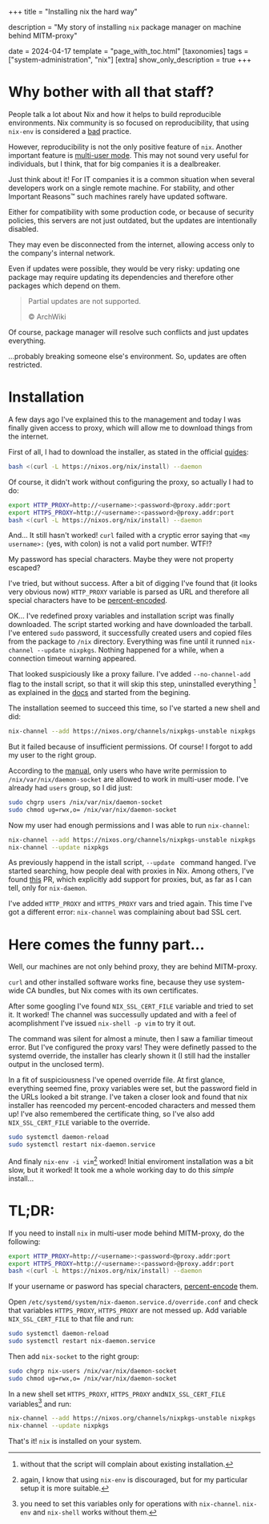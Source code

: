 +++
title = "Installing nix the hard way"

description = "My story of installing `nix` package manager on machine behind MITM-proxy"

date = 2024-04-17
template = "page_with_toc.html"
[taxonomies]
tags = ["system-administration", "nix"]
[extra]
show_only_description = true
+++
# Why bother with all that staff?
People talk a lot about Nix and how it helps to build reproducible environments.
Nix community is so focused on reproducibility, that using `nix-env` is considered a [bad](https://stop-using-nix-env.privatevoid.net/) practice.

However, reproducibility is not the only positive feature of `nix`.
Another important feature is [multi-user mode](https://nixos.org/manual/nix/stable/installation/multi-user.html).
This may not sound very useful for individuals, but I think, that for big companies it is a dealbreaker.

Just think about it!
For IT companies it is a common situation when several developers work on a single remote machine.
For stability, and other Important Reasons™ such machines rarely have updated software.

Either for compatibility with some production code, or because of security policies, this servers are not just outdated, but the updates are intentionally disabled.

They may even be disconnected from the internet, allowing access only to the company's internal network.

Even if updates were possible, they would be very risky: updating one package may require updating its dependencies and therefore other packages which depend on them.
> Partial updates are not supported.
>
> © ArchWiki

Of course, package manager will resolve such conflicts and just updates everything.

...probably breaking someone else's environment.
So, updates are often restricted.

# Installation
A few days ago I've explained this to the management and today I was finally given access to proxy, which will allow me to download things from the internet.

First of all, I had to download the installer, as stated in the official [guides](https://nixos.org/manual/nix/stable/installation/#multi-user):
```bash
bash <(curl -L https://nixos.org/nix/install) --daemon
```
Of course, it didn't work without configuring the proxy, so actually I had to do:
```bash
export HTTP_PROXY=http://<username>:<password>@proxy.addr:port
export HTTPS_PROXY=http://<username>:<password>@proxy.addr:port
bash <(curl -L https://nixos.org/nix/install) --daemon
```
And...
It still hasn't worked!
`curl` failed with a cryptic error saying that `<my username>:` (yes, with colon) is not a valid port number.
WTF!?

My password has special characters.
Maybe they were not property escaped?

I've tried, but without success.
After a bit of digging I've found that (it looks very obvious now) `HTTP_PROXY` variable is parsed as URL and therefore all special characters have to be [percent-encoded](https://en.wikipedia.org/wiki/Percent-encoding).

OK... I've redefined proxy variables and installation script was finally downloaded.
The script started working and have downloaded the tarball.
I've entered `sudo` password, it successfully created users and copied files from the package to `/nix` directory.
Everything was fine until it runned `nix-channel --update nixpkgs`.
Nothing happened for a while, when a connection timeout warning appeared.

That looked suspiciously like a proxy failure.
I've added `--no-channel-add` flag to the install script, so that it will skip this step, uninstalled everything [^1] as explained in the [docs](https://nixos.org/manual/nix/stable/installation/uninstall#linux) and started from the begining.

The installation seemed to succeed this time, so I've started a new shell and did:
```bash
nix-channel --add https://nixos.org/channels/nixpkgs-unstable nixpkgs
```
But it failed because of insufficient permissions.
Of course!
I forgot to add my user to the right group.

According to the [manual](https://nixos.org/manual/nix/stable/installation/multi-user#restricting-access), only users who have write permission to `/nix/var/nix/daemon-socket` are allowed to work in multi-user mode.
I've already had `users` group, so I did just:
```bash
sudo chgrp users /nix/var/nix/daemon-socket
sudo chmod ug=rwx,o= /nix/var/nix/daemon-socket
```

Now my user had enough permissions and I was able to run `nix-channel`:

```bash
nix-channel --add https://nixos.org/channels/nixpkgs-unstable nixpkgs
nix-channel --update nixpkgs
```

As previously happend in the istall script, `--update ` command hanged.
I've started searching, how people deal with proxies in Nix.
Among others, I've found [this](https://github.com/NixOS/nix/pull/2946/files) PR, which explicitly add support for proxies, but, as far as I can tell, only for `nix-daemon`.

I've added `HTTP_PROXY` and `HTTPS_PROXY` vars and tried again.
This time I've got a different error: `nix-channel` was complaining about bad SSL cert.

# Here comes the funny part...
Well, our machines are not only behind proxy, they are behind MITM-proxy.

`curl` and other installed software works fine, because they use system-wide CA bundles, but Nix comes with its own certificates.

After some googling I've found `NIX_SSL_CERT_FILE` variable and tried to set it.
It worked!
The channel was successully updated and with a feel of acomplishment I've issued `nix-shell -p vim` to try it out.

The command was silent for almost a minute, then I saw a familiar timeout error.
But I've configured the proxy vars!
They were definetly passed to the systemd override, the installer has clearly shown it (I still had the installer output in the unclosed term).

In a fit of suspiciousness I've opened override file.
At first glance, everything seemed fine, proxy variables were set, but the password field in the URLs looked a bit strange.
I've taken a closer look and found that nix installer has reencoded my percent-encoded characters and messed them up!
I've also remembered the certificate thing, so I've also add `NIX_SSL_CERT_FILE` variable to the override.

```bash
sudo systemctl daemon-reload
sudo systemctl restart nix-daemon.service
```

And finaly `nix-env -i vim`[^2] worked!
Initial enviroment installation was a bit slow, but it worked!
It took me a whole working day to do this _simple_ install...

# TL;DR:
If you need to install `nix`  in multi-user mode behind MITM-proxy, do the following:
```bash
export HTTP_PROXY=http://<username>:<password>@proxy.addr:port
export HTTPS_PROXY=http://<username>:<password>@proxy.addr:port
bash <(curl -L https://nixos.org/nix/install) --daemon
```
If your username or pasword has special characters, [percent-encode](https://en.wikipedia.org/wiki/Percent-encoding) them.

Open `/etc/systemd/system/nix-daemon.service.d/override.conf` and check that variables `HTTPS_PROXY`, `HTTPS_PROXY` are not messed up.
Add variable `NIX_SSL_CERT_FILE` to that file and run:
```bash
sudo systemctl daemon-reload
sudo systemctl restart nix-daemon.service
```

Then add `nix-socket` to the right group:
```bash
sudo chgrp nix-users /nix/var/nix/daemon-socket
sudo chmod ug=rwx,o= /nix/var/nix/daemon-socket
```

In a new shell set `HTTPS_PROXY`, `HTTPS_PROXY` and`NIX_SSL_CERT_FILE` variables[^3] and run:
```bash
nix-channel --add https://nixos.org/channels/nixpkgs-unstable nixpkgs
nix-channel --update nixpkgs
```

That's it!
`nix` is installed on your system.


[^1]: without that the script will complain about existing installation.
[^2]: again, I know that using `nix-env` is discouraged, but for my particular setup it is more suitable.
[^3]: you need to set this variables only for operations with `nix-channel`. `nix-env` and `nix-shell` works without them.
